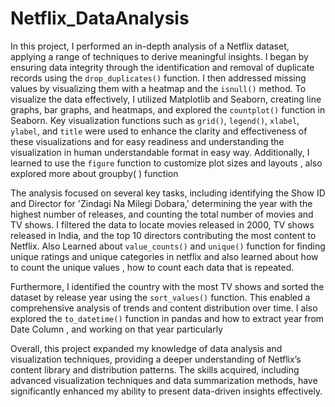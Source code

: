 # Netflix_DataAnalysis
In this project, I performed an in-depth analysis of a Netflix dataset, applying a range of techniques to derive meaningful insights. I began by ensuring data integrity through the identification and removal of duplicate records using the `drop_duplicates()` function. I then addressed missing values by visualizing them with a heatmap and the `isnull()` method. To visualize the data effectively, I utilized Matplotlib and Seaborn, creating line graphs, bar graphs, and heatmaps, and explored the `countplot()` function in Seaborn. Key visualization functions such as `grid()`, `legend()`, `xlabel`, `ylabel`, and `title` were used to enhance the clarity and effectiveness of these visualizations and for easy readiness and understanding the visualization in human understandable format in easy way. Additionally, I learned to use the `figure` function to customize plot sizes and layouts , also explored more about groupby( ) function

The analysis focused on several key tasks, including identifying the Show ID and Director for 'Zindagi Na Milegi Dobara,' determining the year with the highest number of releases, and counting the total number of movies and TV shows. I filtered the data to locate movies released in 2000, TV shows released in India, and the top 10 directors contributing the most content to Netflix. Also Learned about `value_counts()` and `unique()` function for finding unique ratings and unique categories in netflix and also learned about how to count the unique values , how to count each data that is repeated.

Furthermore, I identified the country with the most TV shows and sorted the dataset by release year using the `sort_values()` function. This enabled a comprehensive analysis of trends and content distribution over time. I also explored the `to_datetime()` function in pandas and how to extract year from Date Column , and working on that year particularly

Overall, this project expanded my knowledge of data analysis and visualization techniques, providing a deeper understanding of Netflix’s content library and distribution patterns. The skills acquired, including advanced visualization techniques and data summarization methods, have significantly enhanced my ability to present data-driven insights effectively.
